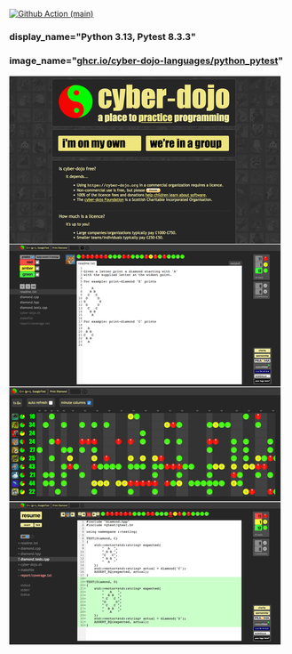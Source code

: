 [![Github Action (main)](https://github.com/cyber-dojo-start-points/python-pytest/actions/workflows/main.yml/badge.svg)](https://github.com/cyber-dojo-start-points/python-pytest/actions)

### display_name="Python 3.13, Pytest 8.3.3"
### image_name="[ghcr.io/cyber-dojo-languages/python_pytest](https://github.com/cyber-dojo-languages/python-pytest/pkgs/container/python_pytest)"

![cyber-dojo.org home page](https://github.com/cyber-dojo/cyber-dojo/blob/master/shared/home_page_snapshot.png)
